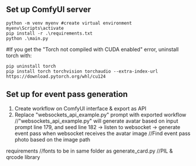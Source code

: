 ## Set up ComfyUI server
```
python -m venv myenv #create virtual environment
myenv\Scripts\activate
pip install -r .\requirements.txt
python .\main.py
```

#If you get the "Torch not compiled with CUDA enabled" error, uninstall torch with:
```
pip uninstall torch
pip install torch torchvision torchaudio --extra-index-url https://download.pytorch.org/whl/cu124
```

## Set up for event pass generation
1. Create workflow on ComfyUI interface & export as API
2. Replace "websockets_api_example.py" prompt with exported workflow
//"websockets_api_example.py" will generate avatar based on input prompt line 179, and seed line 182 -> listen to websocket -> generate event pass when websocket receives the avatar image
//Find event pass photo based on the image path

requirements
//fonts to be in same folder as generate_card.py
//PIL & qrcode library